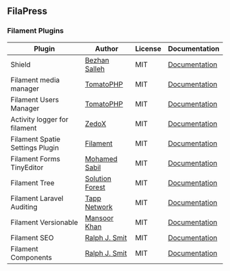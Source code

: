 ## FilaPress

### Filament Plugins

| Plugin                          | Author                                               | License | Documentation                                                                  |
| ------------------------------- | ---------------------------------------------------- | ------- | ------------------------------------------------------------------------------ |
| Shield                          | [Bezhan Salleh](https://github.com/bezhanSalleh)     | MIT     | [Documentation](https://github.com/bezhansalleh/filament-shield)               |
| Filament media manager          | [TomatoPHP](https://github.com/tomatophp)            | MIT     | [Documentation](https://github.com/tomatophp/filament-media-manager)           |
| Filament Users Manager          | [TomatoPHP](https://github.com/tomatophp)            | MIT     | [Documentation](https://github.com/tomatophp/filament-users)                   |
| Activity logger for filament    | [ZedoX](https://github.com/Z3d0X)                    | MIT     | [Documentation](https://github.com/z3d0x/filament-logger)                      |
| Filament Spatie Settings Plugin | [Filament](https://github.com/filamentphp)           | MIT     | [Documentation](https://github.com/filamentphp/spatie-laravel-settings-plugin) |
| Filament Forms TinyEditor       | [Mohamed Sabil](https://github.com/mohamedsabil83)   | MIT     | [Documentation](https://github.com/mohamedsabil83/filament-forms-tinyeditor)   |
| Filament Tree                   | [Solution Forest](https://github.com/solutionforest) | MIT     | [Documentation](https://github.com/solutionforest/filament-tree)               |
| Filament Laravel Auditing       | [Tapp Network](https://github.com/TappNetwork)       | MIT     | [Documentation](https://github.com/TappNetwork/filament-auditing)              |
| Filament Versionable            | [Mansoor Khan](https://github.com/mansoorkhan96)     | MIT     | [Documentation](https://github.com/mansoorkhan96/filament-versionable)         |
| Filament SEO                    | [Ralph J. Smit](https://github.com/ralphjsmit)       | MIT     | [Documentation](https://github.com/ralphjsmit/laravel-filament-seo)            |
| Filament Components             | [Ralph J. Smit](https://github.com/ralphjsmit)       | MIT     | [Documentation](https://github.com/ralphjsmit/laravel-filament-components)     |

